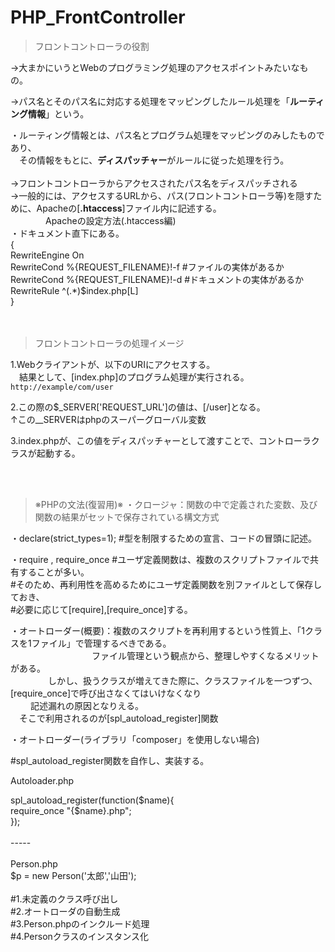 # PHP_FrontController

>フロントコントローラの役割

->大まかにいうとWebのプログラミング処理のアクセスポイントみたいなもの。</br>

->パス名とそのパス名に対応する処理をマッピングしたルール処理を「**ルーティング情報**」という。</br>

  ・ルーティング情報とは、パス名とプログラム処理をマッピングのみしたものであり、</br>
  　その情報をもとに、**ディスパッチャー**がルールに従った処理を行う。</br>
   </br>
->フロントコントローラからアクセスされたパス名をディスパッチされる</br>
->一般的には、アクセスするURLから、パス(フロントコントローラ等)を隠すために、Apacheの[**.htaccess**]ファイル内に記述する。</br>
　　　　Apacheの設定方法(.htaccess編)</br>
          ・ドキュメント直下にある。</br>
           {</br>
                RewriteEngine On</br>
                RewriteCond %{REQUEST_FILENAME}!-f #ファイルの実体があるか</br>
                RewriteCond %{REQUEST_FILENAME}!-d #ドキュメントの実体があるか</br>
                RewriteRule ^(.*)$index.php[L]</br>
           }</br>
    </br></br>
    
>フロントコントローラの処理イメージ

1.Webクライアントが、以下のURIにアクセスする。</br>
　結果として、[index.php]のプログラム処理が実行される。</br>
        `http://example/com/user`</br>
        
2.この際の$_SERVER['REQUEST_URL']の値は、[/user]となる。</br>
            ↑この__SERVERはphpのスーパーグローバル変数</br>

3.index.phpが、この値をディスパッチャーとして渡すことで、コントローラクラスが起動する。</br>

</br></br>
>※PHPの文法(復習用)※
  ・クロージャ：関数の中で定義された変数、及び関数の結果がセットで保存されている構文方式</br>
  
  ・declare(strict_types=1); #型を制限するための宣言、コードの冒頭に記述。</br>
  
  ・require , require_once #ユーザ定義関数は、複数のスクリプトファイルで共有することが多い。</br>
                           #そのため、再利用性を高めるためにユーザ定義関数を別ファイルとして保存しておき、</br>
                           #必要に応じて[require],[require_once]する。</br>

  ・オートローダー(概要)：複数のスクリプトを再利用するという性質上、「1クラスを1ファイル」で管理するべきである。</br>
  　　　　　　　　　      ファイル管理という観点から、整理しやすくなるメリットがある。</br>
           　　　　      しかし、扱うクラスが増えてきた際に、クラスファイルを一つずつ、[require_once]で呼び出さなくてはいけなくなり</br>
               　　      記述漏れの原因となりえる。</br>
                       　そこで利用されるのが[spl_autoload_register]関数</br>
                        
  ・オートローダー(ライブラリ「composer」を使用しない場合)</br>
  
#spl_autoload_register関数を自作し、実装する。</br>
  
Autoloader.php</br>
  <?php</br>

  spl_autoload_register(function($name){</br>
                  require_once "{$name}.php";</br>
  });</br>
</br>
-----</br>
</br>
Person.php</br>
  <?php</br>
  $p = new Person('太郎','山田'); </br>
</br>
#1.未定義のクラス呼び出し</br>
#2.オートローダの自動生成</br>
#3.Person.phpのインクルード処理</br>
#4.Personクラスのインスタンス化


